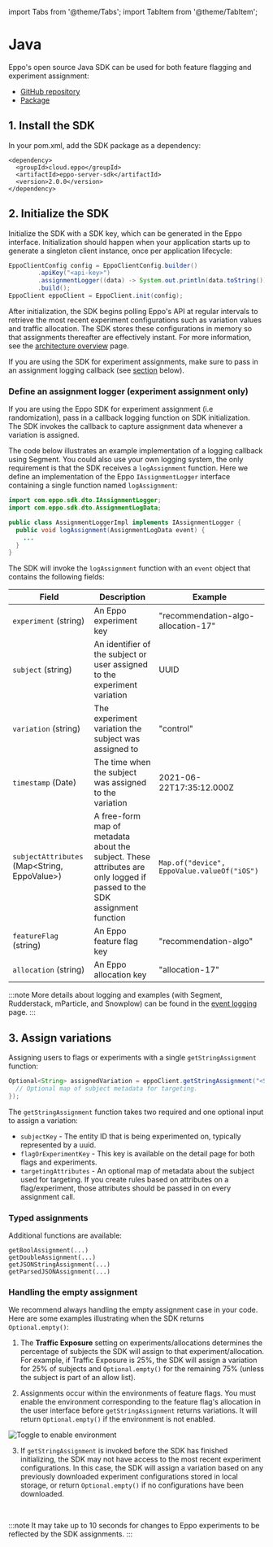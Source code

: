 import Tabs from '@theme/Tabs';
import TabItem from '@theme/TabItem';

# Java

Eppo's open source Java SDK can be used for both feature flagging and experiment assignment:

- [GitHub repository](https://github.com/Eppo-exp/java-server-sdk)
- [Package](https://s01.oss.sonatype.org/#nexus-search;quick~eppo-server-sdk)

## 1. Install the SDK

In your pom.xml, add the SDK package as a dependency:

```
<dependency>
  <groupId>cloud.eppo</groupId>
  <artifactId>eppo-server-sdk</artifactId>
  <version>2.0.0</version>
</dependency>
```

## 2. Initialize the SDK

Initialize the SDK with a SDK key, which can be generated in the Eppo interface. Initialization should happen when your application starts up to generate a singleton client instance, once per application lifecycle:

```java
EppoClientConfig config = EppoClientConfig.builder()
        .apiKey("<api-key>")
        .assignmentLogger((data) -> System.out.println(data.toString()))
        .build();
EppoClient eppoClient = EppoClient.init(config);
```

After initialization, the SDK begins polling Eppo's API at regular intervals to retrieve the most recent experiment configurations such as variation values and traffic allocation. The SDK stores these configurations in memory so that assignments thereafter are effectively instant. For more information, see the [architecture overview](/sdks/overview) page.

If you are using the SDK for experiment assignments, make sure to pass in an assignment logging callback (see [section](#define-an-assignment-logger-experiment-assignment-only) below).

### Define an assignment logger (experiment assignment only)

If you are using the Eppo SDK for experiment assignment (i.e randomization), pass in a callback logging function on SDK initialization. The SDK invokes the callback to capture assignment data whenever a variation is assigned.

The code below illustrates an example implementation of a logging callback using Segment. You could also use your own logging system, the only requirement is that the SDK receives a `logAssignment` function. Here we define an implementation of the Eppo `IAssignmentLogger` interface containing a single function named `logAssignment`:

```java
import com.eppo.sdk.dto.IAssignmentLogger;
import com.eppo.sdk.dto.AssignmentLogData;

public class AssignmentLoggerImpl implements IAssignmentLogger {
  public void logAssignment(AssignmentLogData event) {
    ...
  }
}
```

The SDK will invoke the `logAssignment` function with an `event` object that contains the following fields:

| Field                                        | Description                                                                                                              | Example                                     |
| -------------------------------------------- | ------------------------------------------------------------------------------------------------------------------------ | ------------------------------------------- |
| `experiment` (string)                        | An Eppo experiment key                                                                                                   | "recommendation-algo-allocation-17"         |
| `subject` (string)                           | An identifier of the subject or user assigned to the experiment variation                                                | UUID                                        |
| `variation` (string)                         | The experiment variation the subject was assigned to                                                                     | "control"                                   |
| `timestamp` (Date)                           | The time when the subject was assigned to the variation                                                                  | 2021-06-22T17:35:12.000Z                    |
| `subjectAttributes` (Map<String, EppoValue>) | A free-form map of metadata about the subject. These attributes are only logged if passed to the SDK assignment function | `Map.of("device", EppoValue.valueOf("iOS")` |
| `featureFlag` (string)                       | An Eppo feature flag key                                                                                                 | "recommendation-algo"                       |
| `allocation` (string)                        | An Eppo allocation key                                                                                                   | "allocation-17"                             |

:::note
More details about logging and examples (with Segment, Rudderstack, mParticle, and Snowplow) can be found in the [event logging](/sdks/event-logging/) page.
:::

## 3. Assign variations

Assigning users to flags or experiments with a single `getStringAssignment` function:

```java
Optional<String> assignedVariation = eppoClient.getStringAssignment("<SUBJECT-KEY>", "<FLAG-KEY>", {
  // Optional map of subject metadata for targeting.
});
```

The `getStringAssignment` function takes two required and one optional input to assign a variation:

- `subjectKey` - The entity ID that is being experimented on, typically represented by a uuid.
- `flagOrExperimentKey` - This key is available on the detail page for both flags and experiments.
- `targetingAttributes` - An optional map of metadata about the subject used for targeting. If you create rules based on attributes on a flag/experiment, those attributes should be passed in on every assignment call.

### Typed assignments

Additional functions are available:

```
getBoolAssignment(...)
getDoubleAssignment(...)
getJSONStringAssignment(...)
getParsedJSONAssignment(...)
```

### Handling the empty assignment

We recommend always handling the empty assignment case in your code. Here are some examples illustrating when the SDK returns `Optional.empty()`:

1. The **Traffic Exposure** setting on experiments/allocations determines the percentage of subjects the SDK will assign to that experiment/allocation. For example, if Traffic Exposure is 25%, the SDK will assign a variation for 25% of subjects and `Optional.empty()` for the remaining 75% (unless the subject is part of an allow list).

2. Assignments occur within the environments of feature flags. You must enable the environment corresponding to the feature flag's allocation in the user interface before `getStringAssignment` returns variations. It will return `Optional.empty()` if the environment is not enabled.

![Toggle to enable environment](/img/feature-flagging/enable-environment.png)

3.  If `getStringAssignment` is invoked before the SDK has finished initializing, the SDK may not have access to the most recent experiment configurations. In this case, the SDK will assign a variation based on any previously downloaded experiment configurations stored in local storage, or return `Optional.empty()` if no configurations have been downloaded.

<br />

:::note
It may take up to 10 seconds for changes to Eppo experiments to be reflected by the SDK assignments.
:::
